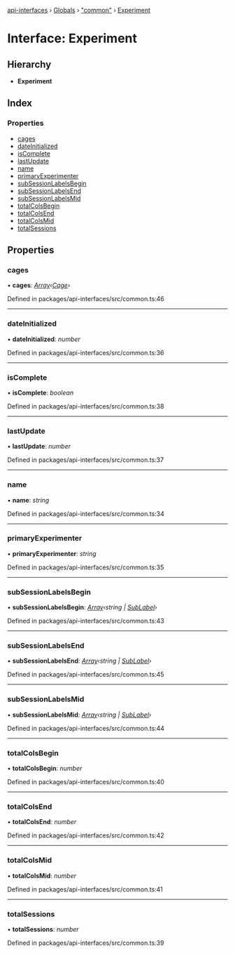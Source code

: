 [api-interfaces](../README.md) › [Globals](../globals.md) › ["common"](../modules/_common_.md) › [Experiment](_common_.experiment.md)

# Interface: Experiment

## Hierarchy

* **Experiment**

## Index

### Properties

* [cages](_common_.experiment.md#cages)
* [dateInitialized](_common_.experiment.md#dateinitialized)
* [isComplete](_common_.experiment.md#iscomplete)
* [lastUpdate](_common_.experiment.md#lastupdate)
* [name](_common_.experiment.md#name)
* [primaryExperimenter](_common_.experiment.md#primaryexperimenter)
* [subSessionLabelsBegin](_common_.experiment.md#subsessionlabelsbegin)
* [subSessionLabelsEnd](_common_.experiment.md#subsessionlabelsend)
* [subSessionLabelsMid](_common_.experiment.md#subsessionlabelsmid)
* [totalColsBegin](_common_.experiment.md#totalcolsbegin)
* [totalColsEnd](_common_.experiment.md#totalcolsend)
* [totalColsMid](_common_.experiment.md#totalcolsmid)
* [totalSessions](_common_.experiment.md#totalsessions)

## Properties

###  cages

• **cages**: *[Array](_common_.sublabelarray.md#array)‹[Cage](_common_.cage.md)›*

Defined in packages/api-interfaces/src/common.ts:46

___

###  dateInitialized

• **dateInitialized**: *number*

Defined in packages/api-interfaces/src/common.ts:36

___

###  isComplete

• **isComplete**: *boolean*

Defined in packages/api-interfaces/src/common.ts:38

___

###  lastUpdate

• **lastUpdate**: *number*

Defined in packages/api-interfaces/src/common.ts:37

___

###  name

• **name**: *string*

Defined in packages/api-interfaces/src/common.ts:34

___

###  primaryExperimenter

• **primaryExperimenter**: *string*

Defined in packages/api-interfaces/src/common.ts:35

___

###  subSessionLabelsBegin

• **subSessionLabelsBegin**: *[Array](_common_.sublabelarray.md#array)‹string | [SubLabel](../modules/_common_.md#sublabel)›*

Defined in packages/api-interfaces/src/common.ts:43

___

###  subSessionLabelsEnd

• **subSessionLabelsEnd**: *[Array](_common_.sublabelarray.md#array)‹string | [SubLabel](../modules/_common_.md#sublabel)›*

Defined in packages/api-interfaces/src/common.ts:45

___

###  subSessionLabelsMid

• **subSessionLabelsMid**: *[Array](_common_.sublabelarray.md#array)‹string | [SubLabel](../modules/_common_.md#sublabel)›*

Defined in packages/api-interfaces/src/common.ts:44

___

###  totalColsBegin

• **totalColsBegin**: *number*

Defined in packages/api-interfaces/src/common.ts:40

___

###  totalColsEnd

• **totalColsEnd**: *number*

Defined in packages/api-interfaces/src/common.ts:42

___

###  totalColsMid

• **totalColsMid**: *number*

Defined in packages/api-interfaces/src/common.ts:41

___

###  totalSessions

• **totalSessions**: *number*

Defined in packages/api-interfaces/src/common.ts:39
